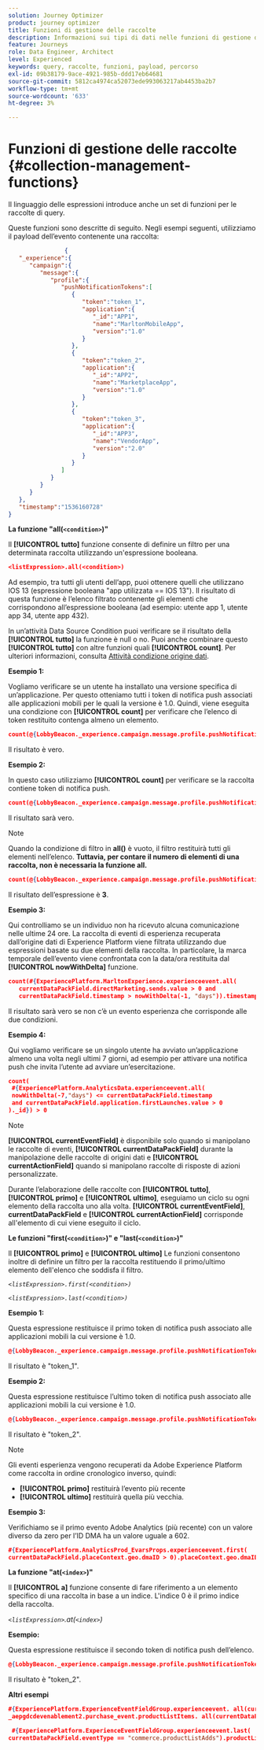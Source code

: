 ```yaml
---
solution: Journey Optimizer
product: journey optimizer
title: Funzioni di gestione delle raccolte
description: Informazioni sui tipi di dati nelle funzioni di gestione delle raccolte
feature: Journeys
role: Data Engineer, Architect
level: Experienced
keywords: query, raccolte, funzioni, payload, percorso
exl-id: 09b38179-9ace-4921-985b-ddd17eb64681
source-git-commit: 5812ca4974ca52073ede993063217ab4453ba2b7
workflow-type: tm+mt
source-wordcount: '633'
ht-degree: 3%

---
```


# Funzioni di gestione delle raccolte {#collection-management-functions}

Il linguaggio delle espressioni introduce anche un set di funzioni per le raccolte di query.

Queste funzioni sono descritte di seguito. Negli esempi seguenti, utilizziamo il payload dell’evento contenente una raccolta:

```json
                { 
   "_experience":{ 
      "campaign":{ 
         "message":{ 
            "profile":{ 
               "pushNotificationTokens":[ 
                  { 
                     "token":"token_1",
                     "application":{ 
                        "_id":"APP1",
                        "name":"MarltonMobileApp",
                        "version":"1.0"
                     }
                  },
                  { 
                     "token":"token_2",
                     "application":{ 
                        "_id":"APP2",
                        "name":"MarketplaceApp",
                        "version":"1.0"
                     }
                  },
                  { 
                     "token":"token_3",
                     "application":{ 
                        "_id":"APP3",
                        "name":"VendorApp",
                        "version":"2.0"
                     }
                  }
               ]
            }
         }
      }
   },
   "timestamp":"1536160728"
}
```

**La funzione &quot;all(`<condition>`)&quot;**

Il **[!UICONTROL tutto]** funzione consente di definire un filtro per una determinata raccolta utilizzando un&#39;espressione booleana.

```json
<listExpression>.all(<condition>)
```

Ad esempio, tra tutti gli utenti dell’app, puoi ottenere quelli che utilizzano IOS 13 (espressione booleana &quot;app utilizzata == IOS 13&quot;). Il risultato di questa funzione è l’elenco filtrato contenente gli elementi che corrispondono all’espressione booleana (ad esempio: utente app 1, utente app 34, utente app 432).

In un’attività Data Source Condition puoi verificare se il risultato della **[!UICONTROL tutto]** la funzione è null o no. Puoi anche combinare questo **[!UICONTROL tutto]** con altre funzioni quali **[!UICONTROL count]**. Per ulteriori informazioni, consulta [Attività condizione origine dati](../condition-activity.md#data_source_condition).

**Esempio 1:**

Vogliamo verificare se un utente ha installato una versione specifica di un’applicazione. Per questo otteniamo tutti i token di notifica push associati alle applicazioni mobili per le quali la versione è 1.0. Quindi, viene eseguita una condizione con **[!UICONTROL count]** per verificare che l’elenco di token restituito contenga almeno un elemento.

```json
count(@{LobbyBeacon._experience.campaign.message.profile.pushNotificationTokens.all(currentEventField.application.version == "1.0").token}) > 0
```

Il risultato è vero.

**Esempio 2:**

In questo caso utilizziamo **[!UICONTROL count]** per verificare se la raccolta contiene token di notifica push.

```json
count(@{LobbyBeacon._experience.campaign.message.profile.pushNotificationTokens.all().token}) > 0
```

Il risultato sarà vero.

<!--Alternatively, you can check if there is no token in the collection:

   ```json
   count(@{LobbyBeacon._experience.campaign.message.profile.pushNotificationTokens.all().token}) == 0
   ```

The result will be false.

Here we use the count function in a condition to count the number of push notification tokens in the event.

`count(@{LobbyBeacon._experience.campaign.message.profile.pushNotificationTokens.all().token})`

The result is true.

Note that when the condition in the **all()** function is empty, the filter will return all the elements in the list. Hence, the expression above is equivalent to:

`count(@{LobbyBeacon._experience.campaign.message.profile.pushNotificationTokens.application.name})`

In both cases, the result of the expression is **3**.

A query of experience events recorded on the Adobe Experience Platform may or may not include the current event that triggered the current Journey. This will depend on the relative processing time with which [!DNL Journey Orchestration] sees an event and started evaluating conditions, versus the time it takes for that event to be ingested into the Adobe Experience Platform. For example, when using the .all() syntax to query experience events from the Adobe Experience Platform, we recommend enforcing the exclusion of the current event (by requiring an
earlier timestamp) in order to only consider prior events.-->

>[!NOTE]
>
>Quando la condizione di filtro in **all()** è vuoto, il filtro restituirà tutti gli elementi nell’elenco. **Tuttavia, per contare il numero di elementi di una raccolta, non è necessaria la funzione all.**


```json
count(@{LobbyBeacon._experience.campaign.message.profile.pushNotificationTokens.token})
```

Il risultato dell’espressione è **3**.

**Esempio 3:**

Qui controlliamo se un individuo non ha ricevuto alcuna comunicazione nelle ultime 24 ore. La raccolta di eventi di esperienza recuperata dall’origine dati di Experience Platform viene filtrata utilizzando due espressioni basate su due elementi della raccolta. In particolare, la marca temporale dell’evento viene confrontata con la data/ora restituita dal **[!UICONTROL nowWithDelta]** funzione.

```json
count(#{ExperiencePlatform.MarltonExperience.experienceevent.all(
   currentDataPackField.directMarketing.sends.value > 0 and
   currentDataPackField.timestamp > nowWithDelta(-1, "days")).timestamp}) == 0
```

Il risultato sarà vero se non c’è un evento esperienza che corrisponde alle due condizioni.

**Esempio 4:**

Qui vogliamo verificare se un singolo utente ha avviato un’applicazione almeno una volta negli ultimi 7 giorni, ad esempio per attivare una notifica push che invita l’utente ad avviare un’esercitazione.

```json
count(
 #{ExperiencePlatform.AnalyticsData.experienceevent.all(
 nowWithDelta(-7,"days") <= currentDataPackField.timestamp
 and currentDataPackField.application.firstLaunches.value > 0
)._id}) > 0
```

<!--**"All + Count" example 4:** here we use the count function in a boolean expression to see if there is push notification tokens in the collection.

`count(@{LobbyBeacon._experience.campaign.message.profile.pushNotificationTokens.all().application.name}) > 0`

The result will be:

`true`

Alternatively, you can check if there is NO token in the collection:

`count(@{LobbyBeacon._experience.campaign.message.profile.pushNotificationTokens.all().application.name}) =0`

The result will be:

`false`-->

>[!NOTE]
>
>**[!UICONTROL currentEventField]** è disponibile solo quando si manipolano le raccolte di eventi, **[!UICONTROL currentDataPackField]** durante la manipolazione delle raccolte di origini dati e **[!UICONTROL currentActionField]** quando si manipolano raccolte di risposte di azioni personalizzate.
>
>Durante l’elaborazione delle raccolte con **[!UICONTROL tutto]**, **[!UICONTROL primo]** e **[!UICONTROL ultimo]**, eseguiamo un ciclo su ogni elemento della raccolta uno alla volta. **[!UICONTROL currentEventField]**, **currentDataPackField** e **[!UICONTROL currentActionField]** corrisponde all&#39;elemento di cui viene eseguito il ciclo.

**Le funzioni &quot;first(`<condition>`)&quot; e &quot;last(`<condition>`)&quot;**

Il **[!UICONTROL primo]** e **[!UICONTROL ultimo]** Le funzioni consentono inoltre di definire un filtro per la raccolta restituendo il primo/ultimo elemento dell&#39;elenco che soddisfa il filtro.

_`<listExpression>.first(<condition>)`_

_`<listExpression>.last(<condition>)`_

**Esempio 1:**

Questa espressione restituisce il primo token di notifica push associato alle applicazioni mobili la cui versione è 1.0.

```json
@{LobbyBeacon._experience.campaign.message.profile.pushNotificationTokens.first(currentEventField.application.version == "1.0").token
```

Il risultato è &quot;token_1&quot;.

**Esempio 2:**

Questa espressione restituisce l’ultimo token di notifica push associato alle applicazioni mobili la cui versione è 1.0.

```json
@{LobbyBeacon._experience.campaign.message.profile.pushNotificationTokens.last(currentEventField.application.version == "1.0").token}
```

Il risultato è &quot;token_2&quot;.

>[!NOTE]
>
>Gli eventi esperienza vengono recuperati da Adobe Experience Platform come raccolta in ordine cronologico inverso, quindi:
>
>* **[!UICONTROL primo]** restituirà l’evento più recente
>* **[!UICONTROL ultimo]** restituirà quella più vecchia.

**Esempio 3:**

Verifichiamo se il primo evento Adobe Analytics (più recente) con un valore diverso da zero per l’ID DMA ha un valore uguale a 602.

```json
#{ExperiencePlatform.AnalyticsProd_EvarsProps.experienceevent.first(
currentDataPackField.placeContext.geo.dmaID > 0).placeContext.geo.dmaID} == 602
```

**La funzione &quot;at(`<index>`)&quot;**

Il **[!UICONTROL a]** funzione consente di fare riferimento a un elemento specifico di una raccolta in base a un indice.
L&#39;indice 0 è il primo indice della raccolta.

_`<listExpression>`.at(`<index>`)_

**Esempio:**

Questa espressione restituisce il secondo token di notifica push dell’elenco.

```json
@{LobbyBeacon._experience.campaign.message.profile.pushNotificationTokens.at(1).token}
```

Il risultato è &quot;token_2&quot;.

**Altri esempi**

```json
#{ExperiencePlatform.ExperienceEventFieldGroup.experienceevent. all(currentDataPackField._aepgdcdevenablement2.purchase_event.receipt_nbr == "10-337-4016"). 
_aepgdcdevenablement2.purchase_event.productListItems. all(currentDataPackField.SKU == "AB17 1234 1775 19DT B4DR 8HDK 762").name}
```

```json
 #{ExperiencePlatform.ExperienceEventFieldGroup.experienceevent.last(
currentDataPackField.eventType == "commerce.productListAdds").productListItems.last(currentDataPackField.priceTotal >= 150).name}
```
